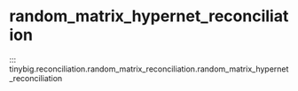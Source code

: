 # random_matrix_hypernet_reconciliation

::: tinybig.reconciliation.random_matrix_reconciliation.random_matrix_hypernet_reconciliation